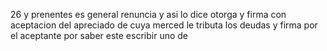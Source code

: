 26 y prenentes es general renuncia y asi lo dice otorga y firma con aceptacion del apreciado de cuya merced le tributa los deudas y firma por el aceptante por saber este escribir uno de